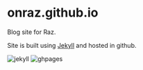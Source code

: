 # onraz.github.io

Blog site for Raz.

Site is built using [Jekyll][1] and hosted in github.

![jekyll][2] ![ghpages][3]

[1]: http://jekyllrb.com/
[2]: http://jekyllrb.com/img/logo-2x.png
[3]: http://jekyllrb.com/img/octojekyll.png
